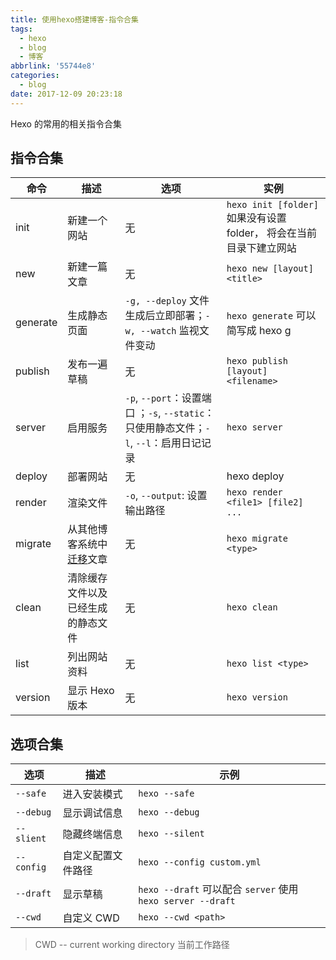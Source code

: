 ```yaml
---
title: 使用hexo搭建博客-指令合集
tags:
  - hexo
  - blog
  - 博客
abbrlink: '55744e8'
categories:
  - blog
date: 2017-12-09 20:23:18
---
```


Hexo 的常用的相关指令合集

<!-- more -->

## 指令合集

命令 | 描述 | 选项 | 实例
---|----|----|---
init | 新建一个网站 | 无 | ` hexo init [folder] ` 如果没有设置 folder， 将会在当前目录下建立网站
new | 新建一篇文章 | 无 | `hexo new [layout] <title>`
generate | 生成静态页面 | `-g, --deploy` 文件生成后立即部署；`-w, --watch` 监视文件变动 | `hexo generate` 可以简写成 hexo g
publish | 发布一遍草稿 | 无 | `hexo publish [layout] <filename>`
server | 启用服务 | `-p`, `--port`：设置端口 ；`-s`, `--static`：只使用静态文件；`-l`, `--l`：启用日记记录 | `hexo server`
deploy | 部署网站 | 无 | hexo deploy
render | 渲染文件 | `-o`, `--output`: 设置输出路径 | `hexo render <file1> [file2] ...`
migrate | 从其他博客系统中[迁移](https://hexo.io/zh-cn/docs/migration.html)文章 | 无 | `hexo migrate <type>`
clean | 清除缓存文件以及已经生成的静态文件 | 无 | `hexo clean`
list | 列出网站资料 | 无 | `hexo list <type>`
version | 显示 Hexo 版本 | 无 | `hexo version`

 ## 选项合集

 选项 | 描述 | 示例
----|----|---
 `--safe` | 进入安装模式 | `hexo --safe`
 `--debug` | 显示调试信息 | `hexo --debug`
 `--slient` | 隐藏终端信息 | `hexo --silent`
 `--config` | 自定义配置文件路径 | `hexo --config custom.yml`
 `--draft` | 显示草稿 | `hexo --draft` 可以配合 `server` 使用 `hexo server --draft`
 `--cwd` | 自定义 CWD | `hexo --cwd <path>`

 > CWD -- current working directory 当前工作路径

